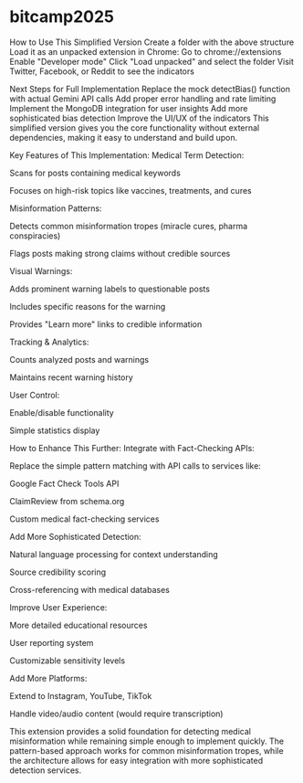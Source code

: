 # bitcamp2025
How to Use This Simplified Version
Create a folder with the above structure
Load it as an unpacked extension in Chrome:
Go to chrome://extensions
Enable "Developer mode"
Click "Load unpacked" and select the folder
Visit Twitter, Facebook, or Reddit to see the indicators


Next Steps for Full Implementation
Replace the mock detectBias() function with actual Gemini API calls
Add proper error handling and rate limiting
Implement the MongoDB integration for user insights
Add more sophisticated bias detection
Improve the UI/UX of the indicators
This simplified version gives you the core functionality without external dependencies, making it easy to understand and build upon.


Key Features of This Implementation:
Medical Term Detection:

Scans for posts containing medical keywords

Focuses on high-risk topics like vaccines, treatments, and cures

Misinformation Patterns:

Detects common misinformation tropes (miracle cures, pharma conspiracies)

Flags posts making strong claims without credible sources

Visual Warnings:

Adds prominent warning labels to questionable posts

Includes specific reasons for the warning

Provides "Learn more" links to credible information

Tracking & Analytics:

Counts analyzed posts and warnings

Maintains recent warning history

User Control:

Enable/disable functionality

Simple statistics display

How to Enhance This Further:
Integrate with Fact-Checking APIs:

Replace the simple pattern matching with API calls to services like:

Google Fact Check Tools API

ClaimReview from schema.org

Custom medical fact-checking services

Add More Sophisticated Detection:

Natural language processing for context understanding

Source credibility scoring

Cross-referencing with medical databases

Improve User Experience:

More detailed educational resources

User reporting system

Customizable sensitivity levels

Add More Platforms:

Extend to Instagram, YouTube, TikTok

Handle video/audio content (would require transcription)

This extension provides a solid foundation for detecting medical misinformation while remaining simple enough to implement quickly. The pattern-based approach works for common misinformation tropes, while the architecture allows for easy integration with more sophisticated detection services.
